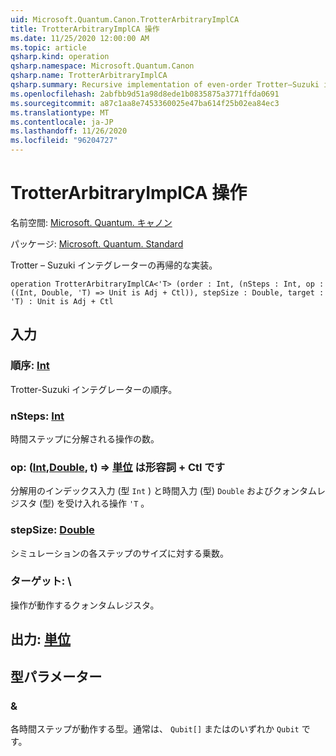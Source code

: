 ```yaml
---
uid: Microsoft.Quantum.Canon.TrotterArbitraryImplCA
title: TrotterArbitraryImplCA 操作
ms.date: 11/25/2020 12:00:00 AM
ms.topic: article
qsharp.kind: operation
qsharp.namespace: Microsoft.Quantum.Canon
qsharp.name: TrotterArbitraryImplCA
qsharp.summary: Recursive implementation of even-order Trotter–Suzuki integrator.
ms.openlocfilehash: 2abfbb9d51a98d8ede1b0835875a3771ffda0691
ms.sourcegitcommit: a87c1aa8e7453360025e47ba614f25b02ea84ec3
ms.translationtype: MT
ms.contentlocale: ja-JP
ms.lasthandoff: 11/26/2020
ms.locfileid: "96204727"
---
```

# <a name="trotterarbitraryimplca-operation"></a>TrotterArbitraryImplCA 操作

名前空間: [Microsoft. Quantum. キャノン](xref:Microsoft.Quantum.Canon)

パッケージ: [Microsoft. Quantum. Standard](https://nuget.org/packages/Microsoft.Quantum.Standard)


Trotter – Suzuki インテグレーターの再帰的な実装。

```qsharp
operation TrotterArbitraryImplCA<'T> (order : Int, (nSteps : Int, op : ((Int, Double, 'T) => Unit is Adj + Ctl)), stepSize : Double, target : 'T) : Unit is Adj + Ctl
```


## <a name="input"></a>入力

### <a name="order--int"></a>順序: [Int](xref:microsoft.quantum.lang-ref.int)

Trotter-Suzuki インテグレーターの順序。


### <a name="nsteps--int"></a>nSteps: [Int](xref:microsoft.quantum.lang-ref.int)

時間ステップに分解される操作の数。


### <a name="op--intdoublet--unit--is-adj--ctl"></a>op: ([Int](xref:microsoft.quantum.lang-ref.int),[Double](xref:microsoft.quantum.lang-ref.double), t) => [単位](xref:microsoft.quantum.lang-ref.unit)  は形容詞 + Ctl です

分解用のインデックス入力 (型 `Int` ) と時間入力 (型) `Double` およびクォンタムレジスタ (型) を受け入れる操作 `'T` 。


### <a name="stepsize--double"></a>stepSize: [Double](xref:microsoft.quantum.lang-ref.double)

シミュレーションの各ステップのサイズに対する乗数。


### <a name="target--t"></a>ターゲット: \

操作が動作するクォンタムレジスタ。



## <a name="output--unit"></a>出力: [単位](xref:microsoft.quantum.lang-ref.unit)



## <a name="type-parameters"></a>型パラメーター

### <a name="t"></a>&

各時間ステップが動作する型。通常は、 `Qubit[]` またはのいずれか `Qubit` です。